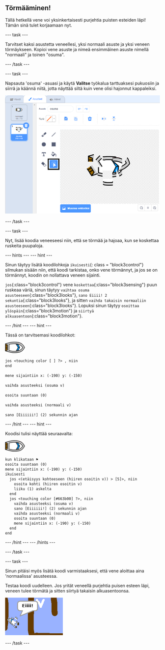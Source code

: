 ## Törmääminen!

Tällä hetkellä vene voi yksinkertaisesti purjehtia puisten esteiden läpi! Tämän sinä tulet korjaamaan nyt.

--- task ---

Tarvitset kaksi asustetta veneellesi, yksi normaali asuste ja yksi veneen törmäykseen. Kopioi vene asuste ja nimeä ensimmäinen asuste nimellä "normaali" ja toinen "osuma".

--- /task ---

--- task ---

Napsauta 'osuma' -asuasi ja käytä **Valitse** työkalua tarttuaksesi pukuosiin ja siirrä ja käännä niitä, jotta näyttää siltä kuin vene olisi hajonnut kappaleiksi.

![kuvakaappaus](images/boat-hit-costume-annotated.png)

--- /task ---

--- task ---

Nyt, lisää koodia veneeseesi niin, että se törmää ja hajoaa, kun se koskettaa ruskeita puupaloja.

--- hints --- --- hint ---

Sinun täytyy lisätä koodilohkoja `ikuisesti`{: class = "block3control"} silmukan sisään niin, että koodi tarkistaa, onko vene törmännyt, ja jos se on törmännyt, koodin on nollattava veneen sijainti.

`jos`{:class="block3control"} vene `koskettaa`{:class="block3sensing"} puun ruskeaa väriä, sinun täytyy `vaihtaa osuma asusteeseen`{:class="block3looks"}, `sano Eiiii! 2 sekuntia`{:class="block3looks"}, ja sitten `vaihda takaisin normaaliin asusteeseen`{:class="block3looks"}. Lopuksi sinun täytyy `osoittaa ylöspäin`{:class="block3motion"} ja `siirtyä alkuasentoon`{:class="block3motion"}.

--- /hint --- --- hint ---

Tässä on tarvitsemasi koodilohkot:

![vene-hahmo](images/boat_resize.png)

```blocks3
jos <touching color [ ] ?> , niin
end

mene sijaintiin x: (-190) y: (-150)

vaihda asusteeksi (osuma v)

osoita suuntaan (0)

vaihda asusteeksi (normaali v)

sano [Eiiiiii!] (2) sekunnin ajan
```

--- /hint --- --- hint ---

Koodisi tulisi näyttää seuraavalta:

![vene-hahmo](images/boat_resize.png)

```blocks3
kun klikataan ⚑
osoita suuntaan (0)
mene sijaintiin x: (-190) y: (-150)
ikuisesti 
  jos <(etäisyys kohteeseen (hiiren osoitin v)) > [5]>, niin 
    osoita kohti (hiiren osoitin v)
    liiku (1) askelta
  end
  jos <touching color [#663b00] ?>, niin 
    vaihda asusteeksi (osuma v)
    sano [Eiiiiii!] (2) sekunnin ajan
    vaihda asusteeksi (normaali v)
    osoita suuntaan (0)
    mene sijaintiin x: (-190) y: (-150)
  end
end
```

--- /hint --- --- /hints ---

--- /task ---

--- task ---

Sinun pitäisi myös lisätä koodi varmistaaksesi, että vene aloittaa aina 'normaalissa' asusteessa.

Testaa koodi uudelleen. Jos yrität veneellä purjehtia puisen esteen läpi, veneen tulee törmätä ja sitten siirtyä takaisin alkuasentoonsa.

![kuvakaappaus](images/boat-crash.png)

--- /task ---